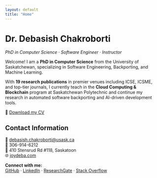 ```yaml
---
layout: default
title: "Home"
---
```


# Dr. Debasish Chakroborti
_PhD in Computer Science · Software Engineer · Instructor_

Welcome! I am a **PhD in Computer Science** from the University of Saskatchewan, 
specializing in Software Engineering, Backporting, and Machine Learning.  

With **19 research publications** in premier venues including ICSE, ICSME, and top-tier journals, 
I currently teach in the **Cloud Computing & Blockchain** program at Saskatchewan Polytechnic 
and continue my research in automated software backporting and AI-driven development tools.  

📄 [Download my CV](cv.pdf)  

## Contact Information
📧 [debasish.chakroborti@usask.ca](mailto:debasish.chakroborti@usask.ca)  
📱 306-914-6212  
📍 410 Stensrud Rd #118, Saskatoon  
🌐 [joydeba.com](https://www.joydeba.com/)  

**Connect with me:**  
[GitHub](https://github.com/joydeba) · [LinkedIn](https://www.linkedin.com/in/joydeba) · [ResearchGate](https://www.researchgate.net/profile/Debasish-Chakroborti) · [Stack Overflow](https://www.stackoverflow.com/users/1797926/joydeba)